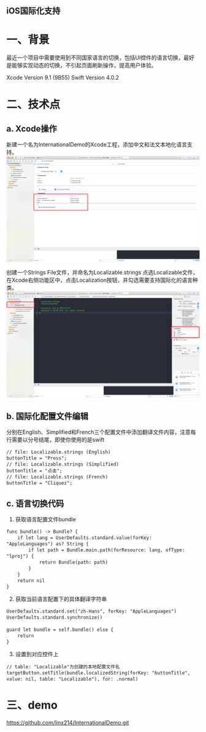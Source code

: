 ## iOS国际化支持

一、背景
================
最近一个项目中需要使用到不同国家语言的切换，包括UI控件的语言切换，最好是能够实现动态的切换，不引起页面刷新操作，提高用户体验。

Xcode Version 9.1 (9B55)
Swift Version 4.0.2

二、技术点
================

a. Xcode操作
--------------------------------
新建一个名为InternationalDemo的Xcode工程，添加中文和法文本地化语言支持。
![Alt text](./1514511853529.png)

创建一个Strings File文件，并命名为Localizable.strings
点选Localizable文件，在Xcode右侧功能区中，点击Localization按钮，并勾选需要支持国际化的语言种类。
![Alt text](./1514512312748.png)

b. 国际化配置文件编辑
--------------------------------
分别在English、Simplified和French三个配置文件中添加翻译文件内容，注意每行需要以分号结尾，即使你使用的是swift
```
// file: Localizable.strings (English)
buttonTitle = "Press";
// file: Localizable.strings (Simplified)
buttonTitle = "点击";
// file: Localizable.strings (French)
buttonTitle = "Cliquez";
```

c. 语言切换代码
--------------------------------
1. 获取语言配置文件bundle
```
func bundle() -> Bundle? {
	if let lang = UserDefaults.standard.value(forKey: "AppleLanguages") as? String {
		if let path = Bundle.main.path(forResource: lang, ofType: "lproj") {
			return Bundle(path: path)
		}
	}
	return nil
}
```
2. 获取当前语言配置下的具体翻译字符串
```
UserDefaults.standard.set("zh-Hans", forKey: "AppleLanguages")
UserDefaults.standard.synchronize()
            
guard let bundle = self.bundle() else {
	return
}
```
3. 设置到对应控件上
```
// table: "Localizable"为创建的本地配置文件名
targetButton.setTitle(bundle.localizedString(forKey: "buttonTitle", value: nil, table: "Localizable"), for: .normal)
```

三、demo
================
https://github.com/linx214/InternationalDemo.git
